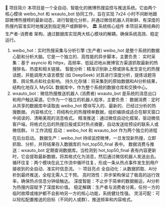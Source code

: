🚀 项目简介
本项目是一个全自动、智能化的微博热搜监控与推送系统。它由两个核心模块 weibo_hot 和 wxauto_bot 协同工作，旨在实现 7x24 小时不间断地跟踪微博热搜榜的最新动态，进行智能化分析，并通过微信机器人将新鲜、有深度的热搜内容准实时地推送到指定用户或群聊中。
🏛️ 系统核心组件
本项目采用经典的 生产者-消费者 架构，通过数据库实现两大核心模块的解耦，确保系统高效、稳定运行。
1. weibo_hot：实时热搜采集与分析引擎 (生产者)
weibo_hot 是整个系统的数据心脏和分析大脑。它是一个独立的、高性能的异步脚本，主要负责：
实时采集：基于 asyncio 和 httpx，高频率、低延迟地从微博官方渠道抓取最新的热搜排名、热度和相关链接。
智能分析：精准识别新上榜或排名发生变化的热搜话题，并能调用大语言模型 (如 DeepSeek) 对其进行深度分析，提炼话题背景、舆论焦点和社会影响。
持久化存储：将采集到的原始数据和AI分析结果，结构化地存入 MySQL 数据库中，作为整个系统的数据仓库和交换中心。
2. wxauto_bot：微信热搜推送机器人 (消费者)
wxauto_bot 是系统的消息出口和用户触达渠道。它作为一个独立的机器人程序，主要负责：
数据消费：定时从共享的数据库中读取由 weibo_hot 模块写入的、最新的、已经过分析的热搜数据。
内容格式化：将结构化的热搜榜单数据，组织编排成适合在聊天窗口中阅读的、清晰美观的消息格式。
精准推送：通过微信自动化框架，驱动微信客户端，将格式化后的热搜日报或实时热点摘要，自动发送给预设的联系人或微信群。
⛓️ 工作流程
启动：weibo_hot 和 wxauto_bot 作为两个独立的进程在后台启动。
数据生产：weibo_hot 持续监控微博，一旦发现新热搜，立即抓取、分析，并将结果存入数据库的 hot_top50_final 表中。
数据消费与推送：wxauto_bot 定期查询数据库。当检测到 hot_top50_final 表有内容更新时，它会提取最新数据，将其格式化为消息，然后通过微信机器人发送出去。
循环往复：两个模块在此工作流中循环往复，形成一条从热点事件发生到用户接收到的全自动、准实时信息流。
✨ 项目亮点
全自动化：从数据抓取、AI分析到最终推送，全程无需人工干预。
高时效性：异步架构保证了极高的运行效率，确保热点信息分钟级触达。
深度智能：不止步于简单的数据搬运，AI分析为热搜内容赋予了深度和价值。
稳定解耦：生产者与消费者分离，任何一方的临时故障或维护都不会影响另一方的核心功能，系统健壮性强。
灵活可配：可以轻松配置推送的目标（不同的人或群）、推送频率和内容格式。
